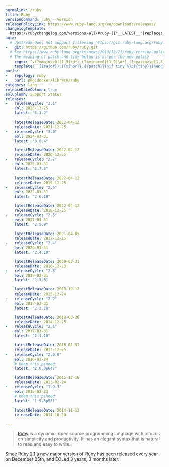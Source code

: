 ```yaml
---
permalink: /ruby
title: Ruby
versionCommand: ruby --version
releasePolicyLink: https://www.ruby-lang.org/en/downloads/releases/
changelogTemplate: |
  https://rubychangelog.com/versions-all/#ruby-{{"__LATEST__"|replace:'.',''}}
auto:
  # Upstream does not support filtering https://git.ruby-lang.org/ruby.git
-   git: https://github.com/ruby/ruby.git
  # See https://www.ruby-lang.org/en/news/2013/12/21/ruby-version-policy-changes-with-2-1-0/
  # The meaning of patch and tiny below is as per the new policy
    regex: ^v(?<major>0|[1-9]\d*)_(?<minor>0|[1-9]\d*)_(?<patch>\d{1,3})_?(?<tiny>\d+)?$
    template: '{{major}}.{{minor}}.{{patch}}{%if tiny %}p{{tiny}}{%endif%}'
purls:
-   repology: ruby
-   purl: pkg:docker/library/ruby
category: lang
releaseDateColumn: true
eolColumn: Support Status
releases:
-   releaseCycle: "3.1"
    eol: 2025-12-25
    latest: "3.1.2"

    latestReleaseDate: 2022-04-12
    releaseDate: 2021-12-25
-   releaseCycle: "3.0"
    eol: 2024-03-31
    latest: "3.0.4"

    latestReleaseDate: 2022-04-12
    releaseDate: 2020-12-25
-   releaseCycle: "2.7"
    eol: 2023-03-31
    latest: "2.7.6"

    latestReleaseDate: 2022-04-12
    releaseDate: 2019-12-25
-   releaseCycle: "2.6"
    eol: 2022-03-31
    latest: "2.6.10"

    latestReleaseDate: 2022-04-12
    releaseDate: 2018-12-25
-   releaseCycle: "2.5"
    eol: 2021-03-31
    latest: "2.5.9"

    latestReleaseDate: 2021-04-05
    releaseDate: 2017-12-25
-   releaseCycle: "2.4"
    eol: 2020-03-31
    latest: "2.4.10"

    latestReleaseDate: 2020-03-31
    releaseDate: 2016-12-23
-   releaseCycle: "2.3"
    eol: 2019-03-31
    latest: "2.3.8"

    latestReleaseDate: 2018-10-17
    releaseDate: 2015-12-24
-   releaseCycle: "2.2"
    eol: 2018-03-31
    latest: "2.2.10"

    latestReleaseDate: 2018-03-28
    releaseDate: 2014-12-25
-   releaseCycle: "2.1"
    eol: 2017-03-31
    latest: "2.1.10"

    latestReleaseDate: 2016-03-31
    releaseDate: 2013-12-25
-   releaseCycle: "2.0.0"
    eol: 2016-02-24
    # Keep this pinned
    latest: "2.0.0p648"

    latestReleaseDate: 2015-12-16
    releaseDate: 2013-02-24
-   releaseCycle: "1.9.3"
    eol: 2015-02-23
    # Keep this pinned
    latest: "1.9.3p551"

    latestReleaseDate: 2014-11-13
    releaseDate: 2011-10-30

---
```


> [Ruby](https://www.ruby-lang.org/) is a dynamic, open source programming language with a focus on simplicity and productivity. It has an elegant syntax that is natural to read and easy to write.

Since Ruby 2.1 a new major version of Ruby has been released every year on December 25th, and EOLed 3 years, 3 months later.
